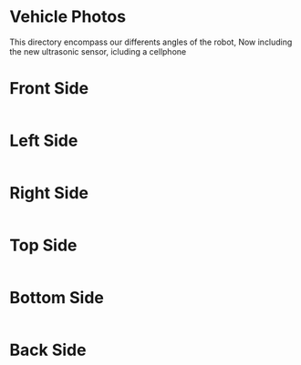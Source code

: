 Vehicle Photos
==

This directory encompass our differents angles of the robot, Now including the new ultrasonic sensor, icluding a cellphone

Front Side
==

![]()

Left Side
==

![]()

Right Side
==

![]()

Top Side
==

![]()

Bottom Side
==

![]()

Back Side
==

![]()
